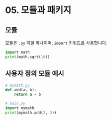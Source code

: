 # 05. 모듈과 패키지

## 모듈

모듈은 `.py` 파일 하나이며, `import` 키워드를 사용합니다.

```python
import math
print(math.sqrt(16))
```

## 사용자 정의 모듈 예시

```python
# mymath.py
def add(a, b):
    return a + b
```

```python
# main.py
import mymath
print(mymath.add(2, 3))
```
